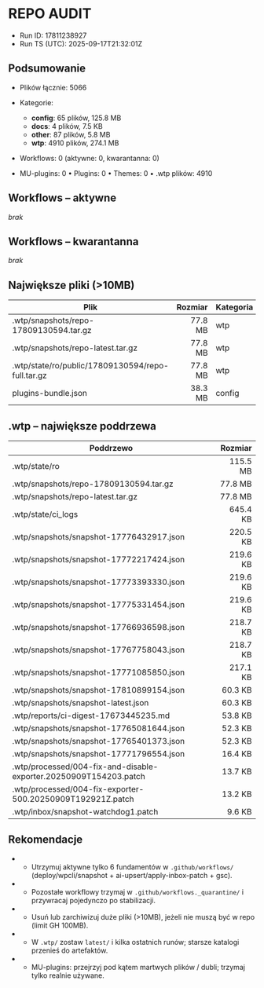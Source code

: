# REPO AUDIT
- Run ID: 17811238927
- Run TS (UTC): 2025-09-17T21:32:01Z

## Podsumowanie
- Plików łącznie: 5066
- Kategorie:
  - **config**: 65 plików, 125.8 MB
  - **docs**: 4 plików, 7.5 KB
  - **other**: 87 plików, 5.8 MB
  - **wtp**: 4910 plików, 274.1 MB

- Workflows: 0 (aktywne: 0, kwarantanna: 0)
- MU-plugins: 0 • Plugins: 0 • Themes: 0 • .wtp plików: 4910

## Workflows – aktywne
_brak_

## Workflows – kwarantanna
_brak_

## Największe pliki (>10MB)
| Plik | Rozmiar | Kategoria |
|---|---:|---|
| .wtp/snapshots/repo-17809130594.tar.gz | 77.8 MB | wtp |
| .wtp/snapshots/repo-latest.tar.gz | 77.8 MB | wtp |
| .wtp/state/ro/public/17809130594/repo-full.tar.gz | 77.8 MB | wtp |
| plugins-bundle.json | 38.3 MB | config |

## .wtp – największe poddrzewa
| Poddrzewo | Rozmiar |
|---|---:|
| .wtp/state/ro | 115.5 MB |
| .wtp/snapshots/repo-17809130594.tar.gz | 77.8 MB |
| .wtp/snapshots/repo-latest.tar.gz | 77.8 MB |
| .wtp/state/ci_logs | 645.4 KB |
| .wtp/snapshots/snapshot-17776432917.json | 220.5 KB |
| .wtp/snapshots/snapshot-17772217424.json | 219.6 KB |
| .wtp/snapshots/snapshot-17773393330.json | 219.6 KB |
| .wtp/snapshots/snapshot-17775331454.json | 219.6 KB |
| .wtp/snapshots/snapshot-17766936598.json | 218.7 KB |
| .wtp/snapshots/snapshot-17767758043.json | 218.7 KB |
| .wtp/snapshots/snapshot-17771085850.json | 217.1 KB |
| .wtp/snapshots/snapshot-17810899154.json | 60.3 KB |
| .wtp/snapshots/snapshot-latest.json | 60.3 KB |
| .wtp/reports/ci-digest-17673445235.md | 53.8 KB |
| .wtp/snapshots/snapshot-17765081644.json | 52.3 KB |
| .wtp/snapshots/snapshot-17765401373.json | 52.3 KB |
| .wtp/snapshots/snapshot-17771796554.json | 16.4 KB |
| .wtp/processed/004-fix-and-disable-exporter.20250909T154203.patch | 13.7 KB |
| .wtp/processed/004-fix-exporter-500.20250909T192921Z.patch | 13.2 KB |
| .wtp/inbox/snapshot-watchdog1.patch | 9.6 KB |

## Rekomendacje
- - Utrzymuj aktywne tylko 6 fundamentów w `.github/workflows/` (deploy/wpcli/snapshot + ai-upsert/apply-inbox-patch + gsc).
- - Pozostałe workflowy trzymaj w `.github/workflows._quarantine/` i przywracaj pojedynczo po stabilizacji.
- - Usuń lub zarchiwizuj duże pliki (>10MB), jeżeli nie muszą być w repo (limit GH 100MB).
- - W `.wtp/` zostaw `latest/` i kilka ostatnich runów; starsze katalogi przenieś do artefaktów.
- - MU-plugins: przejrzyj pod kątem martwych plików / dubli; trzymaj tylko realnie używane.
